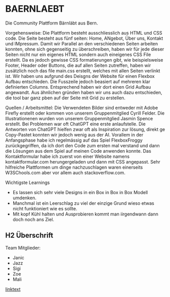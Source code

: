# BAERNLAEBT
 Die Community Plattform Bärnläbt aus Bern.

Vorgehensweise:
Die Plattform besteht ausschliesslich aus HTML und CSS code. 
Die Seite besteht aus fünf seiten: Home, ANgebot, Über uns, Kontakt und IMpressum. 
Damit wir Parallel an den verschiedenen Seiten arbeiten konnten, ohne sich gegenseitig zu überschreiben, haben wir für jede dieser Seiten nicht nur ein eigenes HTML sondern auch eineigenes CSS File erstellt. 
Da es jedoch gewisse CSS formatierungen gibt, wie beispielsweise Footer, Header oder Buttons, die auf allen Seiten zutreffen, haben wir zusätzlich noch das file main.css  erstellt, welches mit allen Seiten verlinkt ist. 
Wir haben uns aufgrund des Deisgns der Website für einen Flexbox Aufbau entschieden. Die Fusszeile jedoch beasiert auf mehreren klar definierten Columns. Entsprechend haben wir dort einen Grid Aufbau angewandt. Aus ähnlichen gründen haben wir uns auch dazu entschieden, die tool bar ganz pben auf der Seite mit Grid zu erstellen. 

Quellen / Arbeitsmittel:
Die Verwendeten Bilder sind entweder mit Adobe Firefly erstellt oder kommen von unserem Gruppenmitglied Cyrill Felder. 
Die Illustrationenen wurden von unserem Gruppenmitglied Jasmin Spence erstellt.
Bei Problemen war oft ChatGPT eine erste anlaufstelle. Die Antworten von ChatGPT hielfen zwar oft als Inspiration zur lösung, direkt ge Copy-Pastet konnten wir jedoch wenig aus der AI.
Vorallem in der Anfangsphase habe ich regelmässig auf das Spiel FlexboxFroggy zurückgegriffen, da ich dort den Code zum ersten mal verstand und dann die Lösungen aus dem Spiel auf meinen Code anwenden konnte.
Das Kontaktformular habe ich zuerst von einer Website namens kontaktformular.com herungergeladen und dann mit CSS angepasst. 
Sehr hilfreiche Plattformen um dinge nachzuschlagen waren einerseits W3SChools.com aber vor allem auch stackoverflow.com. 

Wichtigste Learnings
- Es lassen sich sehr viele Designs in ein Box in Box in Box Modell umdenken. 
- Manchmal ist ein Leerschlag zu viel der einzige Grund wieso etwas nicht funktioniert wie es sollte. 
- Mit kopf Kühl halten und Ausprobieren kommt man iirgendwann dann doch noch ans Ziel. 




## H2 Überschrift
Team Mitglieder: 
- Janic 
- Jazz
- Sigi
- Zoe
- Mali

[linktext](LInkadresse)

